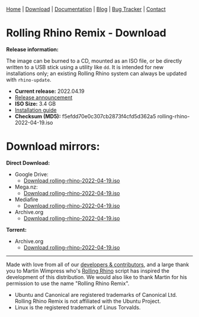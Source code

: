 <head>
  <link rel="shortcut icon" type="image/x-icon" href="https://raw.githubusercontent.com/MrBeeBenson/rrr-site/main/favicon.png" />
</head>

<div id="navigation">

<a href="https://rollingrhinoremix.github.io">Home</a> | <a href="https://rollingrhinoremix.github.io/download">Download</a> | <a href="https://rollingrhinoremix.github.io/docs">Documentation</a> | <a href="https://rollingrhinoremix.github.io/blog">Blog</a> | <a href="https://rollingrhinoremix.github.io/bugs">Bug Tracker</a> | <a href="https://rollingrhinoremix.github.io#contact">Contact</a>

</div>

# Rolling Rhino Remix - Download

**Release information:**

The image can be burned to a CD, mounted as an ISO file, or be directly written to a USB stick using a utility like `dd`. It is intended for new installations only; an existing Rolling Rhino system can always be updated with `rhino-update`.

- **Current release:** 2022.04.19
- [Release announcement](https://rollingrhinoremix.github.io/blog#2022-04-19)
- **ISO Size:** 3.4 GB
- [Installation guide](https://rollingrhinoremix.github.io/docs-install)
- **Checksum (MD5):** f5efdd70e0c307cb2873f4cfd5d362a5  rolling-rhino-2022-04-19.iso

# Download mirrors:

**Direct Download:**

- Google Drive:
    - [Download rolling-rhino-2022-04-19.iso](https://drive.google.com/file/d/1W6zqT8MBBCXww9ZfWomqYmjoj5BokKCx/view?usp=sharing)
- Mega.nz:
    - [Download rolling-rhino-2022-04-19.iso](https://mega.nz/file/NnoHBTZR#WWmh_3jjXr-KgwgWbdqO6U5Xqh6Ki2gm_ajTODDawCU)
- Mediafire
    - [Download rolling-rhino-2022-04-19.iso](https://www.mediafire.com/file/kjj170u6ss1m69y/rolling-rhino-2022-04-19.iso/file)
- Archive.org
    - [Download rolling-rhino-2022-04-19.iso](https://archive.org/details/rolling-rhino-2022-04-19)

**Torrent:**

- Archive.org
    - [Download rolling-rhino-2022-04-19.iso](https://archive.org/details/rolling-rhino-2022-04-19)

<hr />

Made with love from all of our [developers & contributors](https://rollingrhinoremix.github.io/contributors.txt), and a large thank you to Martin Wimpress who's [Rolling Rhino](https://github.com/wimpysworld/rolling-rhino) script has inspired the development of this distribution. We would also like to thank Martin for his permission to use the name "Rolling Rhino Remix".

- Ubuntu and Canonical are registered trademarks of Canonical Ltd. Rolling Rhino Remix is not affiliated with the Ubuntu Project. 
- Linux is the registered trademark of Linus Torvalds.

